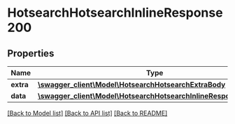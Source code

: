 # HotsearchHotsearchInlineResponse200

## Properties
Name | Type | Description | Notes
------------ | ------------- | ------------- | -------------
**extra** | [**\swagger_client\Model\HotsearchHotsearchExtraBody**](HotsearchHotsearchExtraBody.md) |  | [optional] 
**data** | [**\swagger_client\Model\HotsearchHotsearchInlineResponse200Data**](HotsearchHotsearchInlineResponse200Data.md) |  | [optional] 

[[Back to Model list]](../README.md#documentation-for-models) [[Back to API list]](../README.md#documentation-for-api-endpoints) [[Back to README]](../README.md)

